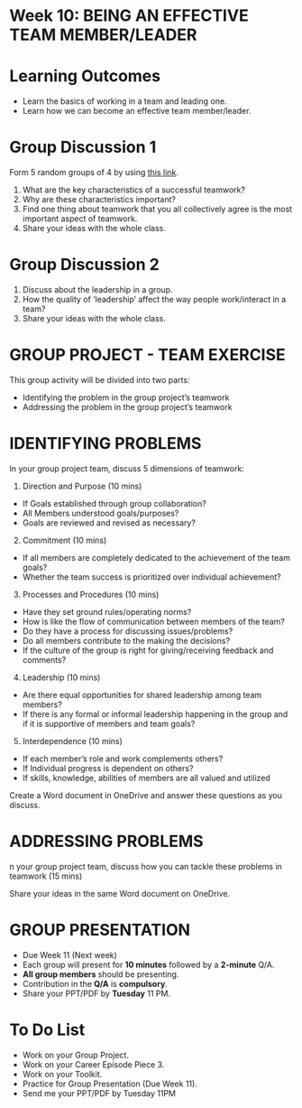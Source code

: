 # Week 10: BEING AN EFFECTIVE TEAM MEMBER/LEADER

# Learning Outcomes

* Learn the basics of working in a team and leading one.
* Learn how we can become an effective team member/leader.


# Group Discussion 1

Form 5 random groups of 4 by using [this link](https://www.classtools.net/random-group-generator/202305_hU4VQC).

1. What are the key characteristics of a successful teamwork?
2. Why are these characteristics important?
3. Find one thing about teamwork that you all collectively agree is the most important aspect of teamwork.
4. Share your ideas with the whole class.

# Group Discussion 2

1. Discuss about the leadership in a group.
2. How the quality of ‘leadership’ affect the way people work/interact in a team?
3. Share your ideas with the whole class.

# GROUP PROJECT - TEAM EXERCISE

This group activity will be divided into two parts:

* Identifying the problem in the group project’s teamwork
* Addressing the problem in the group project’s teamwork


# IDENTIFYING PROBLEMS

In your group project team, discuss 5 dimensions of teamwork:

1. Direction and Purpose (10 mins) 
  * If Goals established through group collaboration?
  * All Members understood goals/purposes?
  * Goals are reviewed and revised as necessary?
2. Commitment (10 mins)
  * If all members are completely dedicated to the achievement of the team goals?
  * Whether the team success is prioritized over individual achievement?
3. Processes and Procedures (10 mins)
  * Have they set ground rules/operating norms?
  * How is like the flow of communication between members of the team?
  * Do they have a process for discussing issues/problems?
  * Do all members contribute to the making the decisions?
  * If the culture of the group is right for giving/receiving feedback and comments?
4. Leadership (10 mins)
  * Are there equal opportunities for shared leadership among team members?
  * If there is any formal or informal leadership happening in the group and if it is supportive of members and team goals?
5. Interdependence (10 mins)
  * If each member’s role and work complements others?
  * If Individual progress is dependent on others?
  * If skills, knowledge, abilities of members are all valued and utilized​

Create a Word document in OneDrive and answer these questions as you discuss.​


# ADDRESSING PROBLEMS

n your group project team, discuss how you can tackle these problems in teamwork (15 mins)

Share your ideas in the same Word document on OneDrive.


# GROUP PRESENTATION

* Due Week 11 (Next week)
* Each group will present for **10 minutes** followed by a **2-minute** Q/A.
* **All group members** should be presenting.
* Contribution in the **Q/A** is **compulsory**.
* Share your PPT/PDF by **Tuesday** 11 PM.


# To Do List
* Work on your Group Project.
* Work on your Career Episode Piece 3.
* Work on your Toolkit.
* Practice for Group Presentation (Due Week 11).
* Send me your PPT/PDF by Tuesday 11PM
